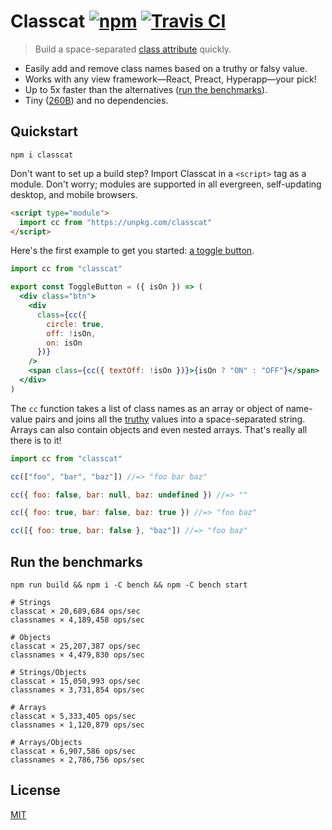 # Classcat [![npm](https://img.shields.io/npm/v/classcat.svg?label=&color=0080FF)](https://github.com/jorgebucaran/classcat/releases/latest) [![Travis CI](https://img.shields.io/travis/jorgebucaran/classcat.svg?label=)](https://travis-ci.org/jorgebucaran/classcat)

> Build a space-separated [class attribute](https://developer.mozilla.org/en-US/docs/Web/HTML/Global_attributes/class) quickly.

- Easily add and remove class names based on a truthy or falsy value.
- Works with any view framework—React, Preact, Hyperapp—your pick!
- Up to 5x faster than the alternatives ([run the benchmarks](#run-the-benchmarks)).
- Tiny ([260B](http://bundlephobia.com/result?p=classcat)) and no dependencies.

## Quickstart

```console
npm i classcat
```

Don't want to set up a build step? Import Classcat in a `<script>` tag as a module. Don't worry; modules are supported in all evergreen, self-updating desktop, and mobile browsers.

```html
<script type="module">
  import cc from "https://unpkg.com/classcat"
</script>
```

Here's the first example to get you started: [a toggle button](https://codepen.io/jorgebucaran/pen/NYgLwG?editors=0010).

```jsx
import cc from "classcat"

export const ToggleButton = ({ isOn }) => (
  <div class="btn">
    <div
      class={cc({
        circle: true,
        off: !isOn,
        on: isOn
      })}
    />
    <span class={cc({ textOff: !isOn })}>{isOn ? "ON" : "OFF"}</span>
  </div>
)
```

The `cc` function takes a list of class names as an array or object of name-value pairs and joins all the [truthy](https://developer.mozilla.org/en-US/docs/Glossary/Truthy) values into a space-separated string. Arrays can also contain objects and even nested arrays. That's really all there is to it!

```js
import cc from "classcat"

cc(["foo", "bar", "baz"]) //=> "foo bar baz"

cc({ foo: false, bar: null, baz: undefined }) //=> ""

cc({ foo: true, bar: false, baz: true }) //=> "foo baz"

cc([{ foo: true, bar: false }, "baz"]) //=> "foo baz"
```

## Run the benchmarks

```console
npm run build && npm i -C bench && npm -C bench start
```

```console
# Strings
classcat × 20,689,684 ops/sec
classnames × 4,189,458 ops/sec

# Objects
classcat × 25,207,387 ops/sec
classnames × 4,479,830 ops/sec

# Strings/Objects
classcat × 15,050,993 ops/sec
classnames × 3,731,854 ops/sec

# Arrays
classcat × 5,333,405 ops/sec
classnames × 1,120,879 ops/sec

# Arrays/Objects
classcat × 6,907,586 ops/sec
classnames × 2,786,756 ops/sec
```

## License

[MIT](LICENSE.md)
